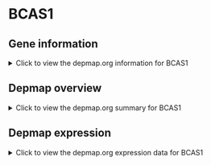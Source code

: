 <h1>BCAS1</h1>

<h2>Gene information</h2>
<details>
  <summary>Click to view the depmap.org information for BCAS1</summary>
  <iframe src="https://depmap.org/portal/gene/BCAS1?tab=about" style="border:none;width:100%;height:800px"></iframe>
</details>

<h2>Depmap overview</h2>
<details>
  <summary>Click to view the depmap.org summary for BCAS1</summary>
  <iframe src="https://depmap.org/portal/gene/BCAS1?tab=overview" style="border:none;width:100%;height:800px"></iframe>
</details>

<h2>Depmap expression</h2>
<details>
  <summary>Click to view the depmap.org expression data for BCAS1</summary>
  <iframe src="https://depmap.org/portal/gene/BCAS1?tab=characterization" style="border:none;width:100%;height:800px"></iframe>
</details>


<!--
<h2>Reactome Pathway diagram</h2>
PNAME
-->


